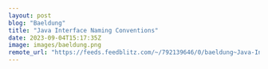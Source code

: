 ```yaml
---
layout: post
blog: "Baeldung"
title: "Java Interface Naming Conventions"
date: 2023-09-04T15:17:35Z
image: images/baeldung.png
remote_url: "https://feeds.feedblitz.com/~/792139646/0/baeldung~Java-Interface-Naming-Conventions"
---
```

